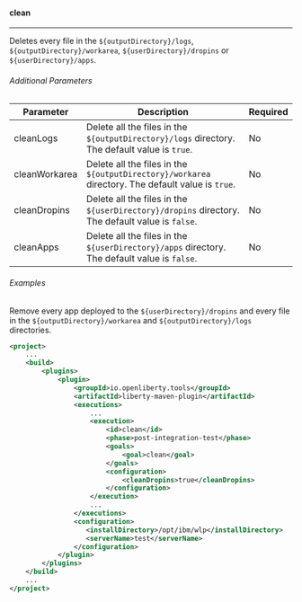 #### clean
---
Deletes every file in the `${outputDirectory}/logs`, `${outputDirectory}/workarea`, `${userDirectory}/dropins` or `${userDirectory}/apps`.

###### Additional Parameters

| Parameter | Description | Required |
| --------- | ------------ | ----------|
| cleanLogs | Delete all the files in the `${outputDirectory}/logs` directory. The default value is `true`. | No |
| cleanWorkarea | Delete all the files in the `${outputDirectory}/workarea` directory. The default value is `true`. | No |
| cleanDropins | Delete all the files in the `${userDirectory}/dropins` directory. The default value is `false`. | No |
| cleanApps | Delete all the files in the `${userDirectory}/apps` directory. The default value is `false`. | No |

###### Examples

Remove every app deployed to the `${userDirectory}/dropins` and every file in the `${outputDirectory}/workarea` and `${outputDirectory}/logs` directories.
 
```xml
<project>
    ...
    <build>
        <plugins>
            <plugin>
                <groupId>io.openliberty.tools</groupId>
                <artifactId>liberty-maven-plugin</artifactId>
                <executions>
                    ...
                    <execution>
                        <id>clean</id>
                        <phase>post-integration-test</phase>
                        <goals>
                            <goal>clean</goal>
                        </goals>
                        <configuration>
                            <cleanDropins>true</cleanDropins>
                        </configuration>
                    </execution>
                    ...
                </executions>
                <configuration>
                   <installDirectory>/opt/ibm/wlp</installDirectory>
                   <serverName>test</serverName>
                </configuration>
            </plugin>
        </plugins>
    </build>
    ...
</project>
```
